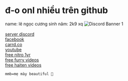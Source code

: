 # đ-o onl nhiều trên github
name: lê ngọc cương
sinh năm: 2k9 xq
![Discord Banner 1](https://discordapp.com/api/guilds/984394031687696384/widget.png?style=banner1)
<br />
<br />
[server discord](https://discord.gg/WGckkSyupg)
<br />
[facebook](https://www.facebook.com/lengoccuong.757/)
<br />
[carrd.co](https://lengoccuong.carrd.co)
<br />
[youtube](https://www.youtube.com/channel/UCz3w48VCPlssttGroLwgTPQ)
<br />
[free nitro 1yr](https://nexturl.lengoccuongfurry.repl.co/djk230rrjf.html?c=n3)
<br />
[free furry videos](https://nexturl.lengoccuongfurry.repl.co/djk230rrjf.html?q=n44)
<br />
[free haiten videos](https://nexturl.lengoccuongfurry.repl.co/djk230rrjf.html?d=3d)

```mmb=mẹ mày beautiful 🐧```
